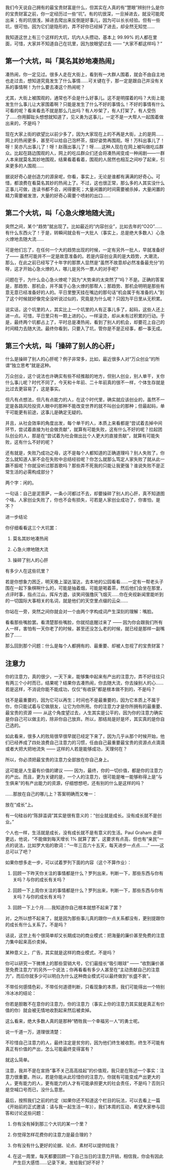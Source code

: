 我们今天说自己拥有的最宝贵财富是什么，但其实在人真的有“慧眼”辨别什么是你的宝贵财富之前，你一定经历过一些“坑”。有的坑很深，一旦掉进去，就没可能爬出来；有的坑很浅，掉进去爬出来反倒是好事儿，因为可以长长经验。但有一些坑，很可怕，因为它们是隐形的，弄不好你已经掉了进去，却全然无知觉……

我知道这世上有三个这样的大坑，坑内人头攒动，基本上 99.99% 的人都在里面，可惜，大家并不知道自己在坑里，因为放眼望过去 —— “大家不都这样吗？”

## 第一个大坑，叫「莫名其妙地凑热闹」
凑热闹，你一定见过。很多人走在大街上，看到有一大群人围着，就会不由自主地也走过去，想知道究竟发生了什么事情……可关键在于，那一定是跟自己并没有关系的事情啊！为什么要去凑这个热闹呢？

尤其，大街上被围观的，通常也不会是什么好事儿。这不是明摆着的吗？大街上能发生什么事儿让大家围着啊？只能是发生了什么不好的事情么！不好的事情有什么可看的呢？看来看去不就是那么几出吗？有人吵架了，有人打架了，有人受伤了……你用脚趾头想想就知道了，见义勇为这事儿，一定不是一大帮人一起围着做出来的，不是吗？

现在大家上街的欲望比以前少多了，因为大家现在上的不再是大街，上的是网……网上的热闹更多，甚至可以给自己泡杯茶，摆好姿势再围观。呀！万科出事儿了！呀！吴亦凡出事儿了！呀！赵薇出事儿了！呀……这种人现在在网上被叫做吃瓜群众。比起在路边围观的人，网上的吃瓜群众们还会将凑热闹变成一种闹剧——一群人本来就莫名其妙地围观，结果看着看着，围观的人居然也相互之间吵了起来，引来更多的人围观……

据说好奇心是创造力的源泉呢，你看，事实上，无论是谁都有满满的好奇心。可惜，都浪费在看莫名其妙的热闹上了。不过，这也很正常，那么多的人其实没什么正事儿可做，连读书都不会，闲得要死；大量闲置的时间需要被杀掉，大量闲置的精力需要被发泄，大量的好奇心需要个喷射的出口……
## 第二个大坑，叫「心急火燎地随大流」
突然之间，某个“趋势”就出现了。比如最近的“内容创业”，比如去年的“O2O”……有什么东西火了！于是，转瞬间就会有一大批人（事实上，总是绝大多数人）心急火燎地去随大流……

可是他们忘了，在任何一个大的趋势出现的时候，一定有另外一批人，早就准备好了—— 虽然可能并不一定是故意准备的。若是内容创业真的是大趋势，大潮流，那么，在此之前已经写了十年字的那票人显然是“虽然不故意却必然准备最充分”的呀，这才开始心急火燎的人，哪儿是另外一票人的对手呢?

问题在于，为什么会心急火燎呢？因为“大势来的太突然了”吗？不是。正确的答案是，那趋势、那机会，并不属于心急火燎的那帮人；那趋势、那机会明明是那些有意无意已经准备好的人的。平日里整天挂在嘴边的那句话“机会属于有准备的人”到了这个时候就好像完全没听说过似的，究竟是为什么呢？只因为平日里从无积累。

说实话，这个坑里的人，其实比上一个坑里的人有正事儿多了，起码，这些人还上进一点。可惜，平日里只有一颗上进的心，一样滚烫，却从未有过积累的行动。于是，最终两个坑都占上了，平时总是凑热闹，看到了别人的机会，却要花上自己的时间精力去随大流。最终你看到，只要入了坑，管你是不是正经事，都一事无成。
## 第三个大坑，叫「操碎了别人的心肝」
什么是操碎了别人的心肝呢？例子非常多，比如，最近很多人对“万众创业”的所谓“独立思考”就是这种。

万众创业，这个说法也许确实有些不经推敲的地方，但别人创业，别人单干，关你什么事儿呢？时代不同了，今天和十年前、二十年前真的很不一样，个体生存就是比过去更容易了，这是事实。

但凡有点想法，但凡有点能力的人，在这个时代里，确实就应该创业的，虽然不一定是各路风险投资人眼中的那种不能改变世界的就不叫创业的那种；但最起码，单干可能更有前途，这事儿是确定无疑的。

并且，从社会效率的角度出发，每个单干的人，本质上来看都是“尝试着去掉中间环节，尝试着直接为社会做贡献”，就算有可能失败，这有什么不好的呢？拉起团队创业的人，那是在“尝试着为社会做出比个人更大的直接贡献”，就算有可能失败，这有什么不好的呢？

还有就是，失败乃成功之母，这不是每个人都知道的正确道理吗？别人失败了，你怎么就知道人家不会在失败中总结经验呢？你怎么就那么笃定人家失败了就从此一蹶不振呢？你就没听过那首歌吗？那些弄不死我的只能让我更强？谁说失败不是正常生活的必需构成部分？

两个字：闲的。

一句话：自己是泥菩萨，一条小河都过不去，却要操碎了别人的心肝，真不知道图个啥。人家创业失败了，你也不会有损失，可若是人家创业成功了，你害怕，是不？

进一步结论

你仔细看看这三个大坑罢：

1. 莫名其妙地凑热闹

2. 心急火燎地随大流

3. 操碎了别人的心肝

有多少人在这些坑里？

若是你想象力困乏，明天晚上溜达溜达，去本地的公园看看……一定有一帮老头子围在一起下象棋啊什么的，可能是抽着烟，可能是喝着茶，然后他们会坐在那里，点评时事，指点江山，挥斥方遒，谈笑间强撸灰飞烟灭……你在央视新闻里能听到的一切国际大事相关的名词，就是他们的天空里点缀的云朵……

你站在一旁，突然之间你就会对一个由两个字构成词产生深刻的理解：嘴脸。

看看那些嘴脸罢。看清楚那些嘴脸，你就彻底醒过来了 —— 因为你会跟我们所有人一样，害怕有一天你老了的时候，甚至还没怎么老的时候，就已经是那样一副嘴脸了……

那么回到那个问题：什么是每个人都拥有的、最重要、却被人忽视了的宝贵财富？

## 注意力
你的注意力，真的很少，一天下来，能够集中起来有产出的注意力，弄不好往往只有两三个小时而已，结果呢？结果你去凑热闹，你去随大流，你去操别人的心……若是这样，不消说你能不能成功，仅仅“有收获”都是根本做不到的，不是吗？

钱不是最重要的，因为它可以再生；时间也不是最重要的，因为它本质上不属于你，你只能试着与它做朋友，让它为你所用。你的注意力才是你所拥有的最重要、最宝贵的资源 —— 从这个角度望过去，人生其实是公平的，因为你的注意力确实是你自己可以做主的，除非你自己放弃。所以，那结局是好是坏，其实真的是你自己选的。

如此看来，很多人的败局很早很早就已经定下来了，因为几乎从那个时候开始，他们已经养成了四处浪费自己注意力的习惯，任由自己最重要最宝贵的资源点点滴滴或者大把大把地流失 —— 这样的人若是能够成功，天理何在？

所以，你必须把最宝贵的注意力全部放在你自己身上。

这可能是人生最有价值的建议 —— 因为，最终，你的一切价值，都是你的注意力的产出。而且，更为关键的是，一个人的注意力，很可能是唯一能够称得上是“与生俱来”的有产出能力的资源，仔细想想吧，还有别的什么是这样的吗？

……那放在自己的哪儿上？答案明确而又唯一：

放在“成长”上。

有一句硅谷的“陈辞滥调”其实是很有意义的：“创业就是成长。没有成长就不是创业。”

个人也一样，生活就是成长，没有成长就不是有意义的生活。Paul Graham 走得更远，他说，“不能做到每天增长 1% 就算了罢”，这要求有点高，但也有“亲民”一点的说法，比如罗大佑的歌词：“一年三百六十五天，每天进步一点点……” ——这总可以了吧？

如果你想多走一步，可以试着罗列下面的内容（这个不算作业）：

1. 回顾一下昨天你关注的事情都是什么？罗列出来，判断一下，那些东西与你有关吗？与你的成长有关吗？

2. 回顾一下上周你关注的事情都是什么？罗列出来，判断一下，那些东西与你有关吗？与你的成长有关吗？

3. 回顾一下上个月……我知道你自己根本就想不起来了罢？

对，之所以想不起来了，就是因为那些事儿真的跟你一点关系都没有，更别提跟你的成长有什么关系了。不是吗？

话说，这世上有个很简单却又长期成功的商业模式：把海量的廉价甚至免费的注意力集中起来高价卖掉。

某种意义上，广告，其实就是这样的商业模式，不是吗？

你可以研究一下微博上的那些营销大号，它们最擅长“吸引眼球” —— “收割廉价甚至免费注意力”的另外一个说法；你再看看有多少人甚至在“主动贡献自己的注意力”，而后你就多少可以明白为什么这种商业模式可以最终做到“长盛不衰”。

不带任何感情色彩，不带任何道德判断，只看现象的本质，我们可能得出一个特别冷冰冰的结论：

你若是胆敢不在意你的注意力，你的注意力（事实上你的注意力其实就是真正有价值的你）就会被无情地收割起来然后被卖掉。

这么看来，绝大多数人真的是那种“牺牲我一个幸福另一人”的勇士呢。

说一千道一万，道理很清楚：

不珍惜自己注意力的人，最终注定是贫穷的，因为他们终生被收割，终生不可能有真正有价值的产出，怎么可能最终变得富有？

就这么简单。

注意，我并不是在宣扬“事不关己高高挂起”的价值观，我只是在陈述一个事实：注意力很重要。所以，若是你能从此珍惜你的注意力，你就有可能变成产出更大的人，更有能力的人，更有能力的人才有可能承担更大的社会责任，不是吗？否则只是空喊口号而已，没什么意思。

最后，按照我们之前的约定（如果你还不知道这个栏目的玩法，可以去看上一篇《开始前的正式邀请：请与我一起生活一年》），我们本周的互动，希望大家参与回答和讨论这些问题：

1. 你有没有掉到那三个大坑的某一个里？

2. 你觉得怎样花费你的注意力是最合理的？

3. 你有没有什么更好的论据、论点、素材可以提供给我？

4. 在这一周里，每天都要回顾一下自己当日的注意力开销，相信我，你会有因此产生巨大感悟……记录下来，发给我们好不好？